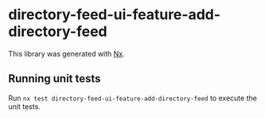 # directory-feed-ui-feature-add-directory-feed

This library was generated with [Nx](https://nx.dev).

## Running unit tests

Run `nx test directory-feed-ui-feature-add-directory-feed` to execute the unit tests.

